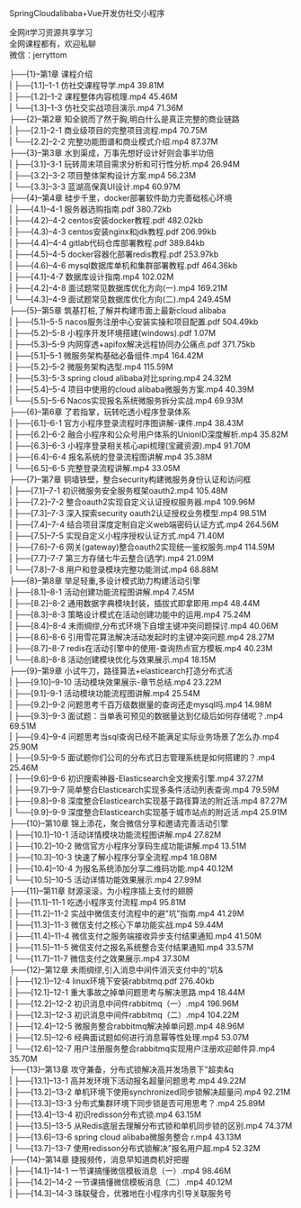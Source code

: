 SpringCloudalibaba+Vue开发仿社交小程序

全网it学习资源共享学习<br>全网课程都有，欢迎私聊<br>微信：jerryttom<br>

├──{1}–第1章 课程介绍<br> | ├──[1.1]–1-1 仿社交课程导学.mp4 39.81M<br> | ├──[1.2]–1-2 课程整体内容梳理.mp4 45.46M<br> | └──[1.3]–1-3 仿社交实战项目演示.mp4 71.36M<br> ├──{2}–第2章 知全貌而了然于胸,明白什么是真正完整的商业链路<br> | ├──[2.1]–2-1 商业级项目的完整项目流程.mp4 70.75M<br> | └──[2.2]–2-2 完整功能图谱和商业模式介绍.mp4 87.37M<br> ├──{3}–第3章 水到渠成，万事先想好设计好则会事半功倍<br> | ├──[3.1]–3-1 玩转周末项目需求分析和可行性分析.mp4 26.94M<br> | ├──[3.2]–3-2 项目整体架构设计方案.mp4 56.23M<br> | └──[3.3]–3-3 蓝湖高保真UI设计.mp4 60.97M<br> ├──{4}–第4章 硅步千里，docker部署软件助力完善础核心环境<br> | ├──(4.1)–4-1 服务器选购指南.pdf 380.72kb<br> | ├──(4.2)–4-2 centos安装docker教程.pdf 482.02kb<br> | ├──(4.3)–4-3 centos安装nginx和jdk教程.pdf 206.99kb<br> | ├──(4.4)–4-4 gitlab代码仓库部署教程.pdf 389.84kb<br> | ├──(4.5)–4-5 docker容器化部署redis教程.pdf 253.97kb<br> | ├──(4.6)–4-6 mysql数据库单机和集群部署教程.pdf 464.36kb<br> | ├──[4.1]–4-7 数据库设计指南.mp4 102.02M<br> | ├──[4.2]–4-8 面试题常见数据库优化方向(一).mp4 169.21M<br> | └──[4.3]–4-9 面试题常见数据库优化方向(二).mp4 249.45M<br> ├──{5}–第5章 筑基打桩,了解并构建市面上最新cloud alibaba<br> | ├──(5.1)–5-5 nacos服务注册中心安装实操和项目配置.pdf 504.49kb<br> | ├──(5.2)–5-8 小程序开发环境搭建(windows).pdf 1.07M<br> | ├──(5.3)–5-9 内网穿透+apifox解决远程协同办公痛点.pdf 371.75kb<br> | ├──[5.1]–5-1 微服务架构基础必备组件.mp4 164.42M<br> | ├──[5.2]–5-2 微服务架构选型.mp4 115.59M<br> | ├──[5.3]–5-3 spring cloud alibaba对比spring.mp4 24.32M<br> | ├──[5.4]–5-4 项目中使用的cloud alibaba微服务方案.mp4 40.39M<br> | └──[5.5]–5-6 Nacos实现报名系统微服务拆分实战.mp4 69.93M<br> ├──{6}–第6章 了若指掌，玩转吃透小程序登录体系<br> | ├──[6.1]–6-1 官方小程序登录流程时序图讲解-课件.mp4 38.43M<br> | ├──[6.2]–6-2 融合小程序和公众号用户体系的UnionID深度解析.mp4 35.82M<br> | ├──[6.3]–6-3 小程序登录相关核心api梳理(宝藏资源).mp4 91.70M<br> | ├──[6.4]–6-4 报名系统的登录流程图讲解.mp4 35.38M<br> | └──[6.5]–6-5 完整登录流程讲解.mp4 33.05M<br> ├──{7}–第7章 铜墙铁壁，整合security构建微服务身份认证和访问框<br> | ├──[7.1]–7-1 初识微服务安全服务框架oauth2.mp4 105.48M<br> | ├──[7.2]–7-2 整合oauth2实现自定义认证授权服务器.mp4 109.96M<br> | ├──[7.3]–7-3 深入探索security oauth2认证授权业务模型.mp4 98.51M<br> | ├──[7.4]–7-4 结合项目深度定制自定义web端密码认证方式.mp4 264.56M<br> | ├──[7.5]–7-5 实现自定义小程序授权认证方式.mp4 71.40M<br> | ├──[7.6]–7-6 网关(gateway)整合oauth2实现统一鉴权服务.mp4 114.59M<br> | ├──[7.7]–7-7 第三方存储七牛云整合(选学).mp4 21.09M<br> | └──[7.8]–7-8 用户和登录模块完整功能测试.mp4 68.88M<br> ├──{8}–第8章 举足轻重,多设计模式助力构建活动引擎<br> | ├──[8.1]–8-1 活动创建功能流程图讲解.mp4 7.45M<br> | ├──[8.2]–8-2 通用数据字典模块封装，插拔式即拿即用.mp4 48.44M<br> | ├──[8.3]–8-3 策略设计模式在活动创建功能中的运用.mp4 75.24M<br> | ├──[8.4]–8-4 未雨绸缪,分布式环境下自增主键冲突问题探讨.mp4 40.06M<br> | ├──[8.6]–8-6 引用雪花算法解决活动发起时的主键冲突问题.mp4 28.27M<br> | ├──[8.7]–8-7 redis在活动引擎中的使用-查询热点官方模板.mp4 40.23M<br> | └──[8.8]–8-8 活动创建模块优化与效果展示.mp4 18.15M<br> ├──{9}–第9章 小试牛刀，路径算法+elasticearch打造分布式活<br> | ├──[9.10]–9-10 活动模块效果展示-章节总结.mp4 23.22M<br> | ├──[9.1]–9-1 活动模块功能流程图讲解.mp4 25.54M<br> | ├──[9.2]–9-2 问题思考千百万级数据量的查询还走mysql吗.mp4 14.98M<br> | ├──[9.3]–9-3 面试题：当单表可预见的数据量达到亿级后如何存储呢？.mp4 69.51M<br> | ├──[9.4]–9-4 问题思考当sql查询已经不能满足实际业务场景了怎么办.mp4 25.90M<br> | ├──[9.5]–9-5 面试题你们公司的分布式日志管理系统是如何搭建的？.mp4 25.46M<br> | ├──[9.6]–9-6 初识搜索神器-Elasticsearch全文搜索引擎.mp4 37.27M<br> | ├──[9.7]–9-7 简单整合Elasticearch实现多条件活动列表查询.mp4 79.59M<br> | ├──[9.8]–9-8 深度整合Elasticearch实现基于路径算法的附近活.mp4 87.27M<br> | └──[9.9]–9-9 深度整合Elasticearch实现基于城市站点的附近活.mp4 25.91M<br> ├──{10}–第10章 锦上添花，聚合微信分享和邀请完善活动引擎<br> | ├──[10.1]–10-1 活动详情模块功能流程图讲解.mp4 27.82M<br> | ├──[10.2]–10-2 微信官方小程序分享码生成功能讲解.mp4 13.51M<br> | ├──[10.3]–10-3 快速了解小程序分享全流程.mp4 18.08M<br> | ├──[10.4]–10-4 为报名系统添加分享二维码功能.mp4 40.12M<br> | └──[10.5]–10-5 活动详情功能效果展示.mp4 27.99M<br> ├──{11}–第11章 财源滚滚，为小程序插上支付的翅膀<br> | ├──[11.1]–11-1 吃透小程序支付流程.mp4 95.81M<br> | ├──[11.2]–11-2 实战中微信支付流程中的避”坑”指南.mp4 41.29M<br> | ├──[11.3]–11-3 微信支付之核心下单功能实战.mp4 59.44M<br> | ├──[11.4]–11-4 微信支付之服务端接收异步支付结果通知.mp4 41.50M<br> | ├──[11.5]–11-5 微信支付之报名系统整合支付结果通知.mp4 33.57M<br> | └──[11.7]–11-7 微信支付之效果展示.mp4 37.30M<br> ├──{12}–第12章 未雨绸缪,引入消息中间件消灭支付中的“坑&amp;<br> | ├──(12.1)–12-4 linux环境下安装rabbitmq.pdf 276.40kb<br> | ├──[12.1]–12-1 重大事故之掉单问题思考与解决思路.mp4 18.44M<br> | ├──[12.2]–12-2 初识消息中间件rabbitmq（一）.mp4 196.96M<br> | ├──[12.3]–12-3 初识消息中间件rabbitmq（二）.mp4 104.22M<br> | ├──[12.4]–12-5 微服务整合rabbitmq解决掉单问题.mp4 48.96M<br> | ├──[12.5]–12-6 经典面试题如何进行消息幂等性处理.mp4 53.07M<br> | └──[12.6]–12-7 用户注册服务整合rabbitmq实现用户注册欢迎邮件异.mp4 35.70M<br> ├──{13}–第13章 攻守兼备，分布式锁解决高并发场景下”超卖&amp;q<br> | ├──[13.1]–13-1 高并发环境下活动报名超量问题思考.mp4 49.22M<br> | ├──[13.2]–13-2 单机环境下使用synchronized同步锁解决超量问.mp4 92.21M<br> | ├──[13.3]–13-3 分布式集群环境下同步锁是否可用思考？.mp4 25.89M<br> | ├──[13.4]–13-4 初识redisson分布式锁.mp4 63.15M<br> | ├──[13.5]–13-5 从Redis底层去理解分布式锁和单机同步锁的区别.mp4 74.37M<br> | ├──[13.6]–13-6 spring cloud alibaba微服务整合 r.mp4 43.13M<br> | └──[13.7]–13-7 使用redisson分布式锁解决”报名用户超.mp4 52.32M<br> ├──{14}–第14章 捷报频传，消息早知道商机好把握<br> | ├──[14.1]–14-1 一节课搞懂微信模板消息（一）.mp4 98.46M<br> | ├──[14.2]–14-2 一节课搞懂微信模板消息（二）.mp4 40.12M<br> | ├──[14.3]–14-3 珠联璧合，优雅地在小程序内引导关联服务号